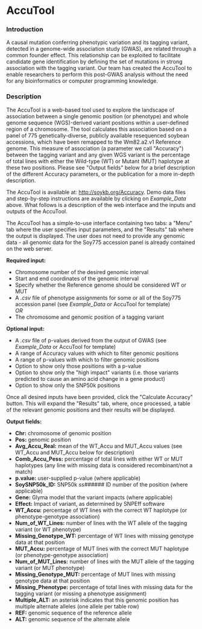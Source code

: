 # AccuTool

### Introduction

A causal mutation conferring phenotypic variation and its tagging variant, detected in a genome-wide association study (GWAS), are related through a common founder effect. This relationship can be exploited to facilitate candidate gene identification by defining the set of mutations in strong association with the tagging variant. Our team has created the AccuTool to enable researchers to perform this post-GWAS analysis without the need for any bioinformatics or computer programming knowledge.

### Description

The AccuTool is a web-based tool used to explore the landscape of association between a single genomic position (or phenotype) and whole genome sequence (WGS)-derived variant positions within a user-defined region of a chromosome. The tool calculates this association based on a panel of 775 genetically-diverse, publicly available resequenced soybean accessions, which have been remapped to the Wm82.a2.v1 Reference genome. This measure of association (a parameter we call "Accuracy") between the tagging variant and any given WGS variant is the percentage of total lines with either the Wild-type (WT) or Mutant (MUT) haplotype at these two positions. Please see "Output fields" below for a brief description of the different Accuracy parameters, or the publication for a more in-depth description.

The AccuTool is available at: http://soykb.org/Accuracy. Demo data files and step-by-step instructions are available by clicking on _Example_Data_ above. What follows is a description of the web interface and the inputs and outputs of the AccuTool.

The AccuTool has a simple-to-use interface containing two tabs: a "Menu" tab where the user specifies input parameters, and the "Results" tab where the output is displayed. The user does not need to provide any genomic data - all genomic data for the Soy775 accession panel is already contained on the web server.

__Required input:__
* Chromosome number of the desired genomic interval
* Start and end coordinates of the genomic interval
* Specify whether the Reference genome should be considered WT or MUT
* A _.csv_ file of phenotype assignments for some or all of the Soy775 accession panel (see _Example_Data_ or AccuTool for template)
<br>_OR_<br>  
* The chromosome and genomic position of a tagging variant

__Optional input:__
* A _.csv_ file of p-values derived from the output of GWAS (see _Example_Data_ or AccuTool for template)
* A range of Accuracy values with which to filter genomic positions
* A range of p-values with which to filter genomic positions
* Option to show only those positions with a p-value
* Option to show only the "high impact" variants (i.e. those variants predicted to cause an amino acid change in a gene product)
* Option to show only the SNP50k positions

Once all desired inputs have been provided, click the "Calculate Accuracy" button. This will expand the "Results" tab, where, once processed, a table of the relevant genomic positions and their results will be displayed.

__Output fields:__
* __Chr:__ chromosome of genomic position
* __Pos:__ genomic position
* __Avg_Accu_Real:__ mean of the WT_Accu and MUT_Accu values (see WT_Accu and MUT_Accu below for description)
* __Comb_Accu_Pess:__ percentage of total lines with either WT or MUT haplotypes (any line with missing data is considered recombinant/not a match)
* __p.value:__ user-supplied p-value (where applicable)
* __SoySNP50k_ID:__ SNP50k _ss######_ ID number of the position (where applicable)
* __Gene:__ Glyma model that the variant impacts (where applicable)
* __Effect:__ Impact of variant, as determined by SNPEff software
* __WT_Accu:__ percentage of WT lines with the correct WT haplotype (or phenotype-genotype association)
* __Num_of_WT_Lines:__ number of lines with the WT allele of the tagging variant (or WT phenotype)
* __Missing_Genotype_WT:__ percentage of WT lines with missing genotype data at that position
* __MUT_Accu:__ percentage of MUT lines with the correct MUT haplotype (or phenotype-genotype association)
* __Num_of_MUT_Lines:__ number of lines with the MUT allele of the tagging variant (or MUT phenotype)
* __Missing_Genotype_MUT:__ percentage of MUT lines with missing genotype data at that position
* __Missing_Phenotype:__ percentage of total lines with missing data for the tagging variant (or missing a phenotype assignment)
* __Multiple_ALT:__ an asterisk indicates that this genomic position has multiple alternate alleles (one allele per table row)
* __REF:__ genomic sequence of the reference allele
* __ALT:__ genomic sequence of the alternate allele
